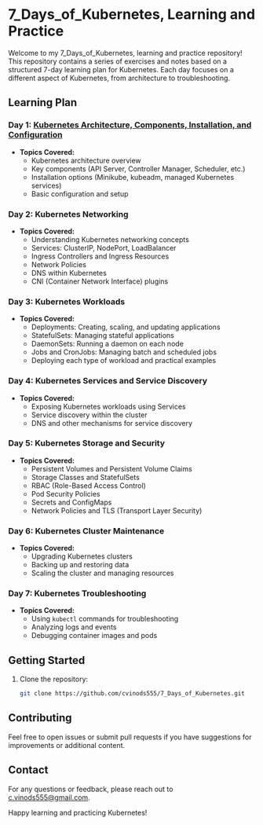 # 7_Days_of_Kubernetes, Learning and Practice

Welcome to my 7_Days_of_Kubernetes, learning and practice repository! This repository contains a series of exercises and notes based on a structured 7-day learning plan for Kubernetes. Each day focuses on a different aspect of Kubernetes, from architecture to troubleshooting.

## Learning Plan

### Day 1: [Kubernetes Architecture, Components, Installation, and Configuration](https://github.com/cvinods555/kubestarter/blob/main/kubernetes_architecture.md)
- **Topics Covered:**
  - Kubernetes architecture overview
  - Key components (API Server, Controller Manager, Scheduler, etc.)
  - Installation options (Minikube, kubeadm, managed Kubernetes services)
  - Basic configuration and setup

### Day 2: Kubernetes Networking
- **Topics Covered:**
  - Understanding Kubernetes networking concepts
  - Services: ClusterIP, NodePort, LoadBalancer
  - Ingress Controllers and Ingress Resources
  - Network Policies
  - DNS within Kubernetes
  - CNI (Container Network Interface) plugins

### Day 3: Kubernetes Workloads
- **Topics Covered:**
  - Deployments: Creating, scaling, and updating applications
  - StatefulSets: Managing stateful applications
  - DaemonSets: Running a daemon on each node
  - Jobs and CronJobs: Managing batch and scheduled jobs
  - Deploying each type of workload and practical examples

### Day 4: Kubernetes Services and Service Discovery
- **Topics Covered:**
  - Exposing Kubernetes workloads using Services
  - Service discovery within the cluster
  - DNS and other mechanisms for service discovery

### Day 5: Kubernetes Storage and Security
- **Topics Covered:**
  - Persistent Volumes and Persistent Volume Claims
  - Storage Classes and StatefulSets
  - RBAC (Role-Based Access Control)
  - Pod Security Policies
  - Secrets and ConfigMaps
  - Network Policies and TLS (Transport Layer Security)

### Day 6: Kubernetes Cluster Maintenance
- **Topics Covered:**
  - Upgrading Kubernetes clusters
  - Backing up and restoring data
  - Scaling the cluster and managing resources

### Day 7: Kubernetes Troubleshooting
- **Topics Covered:**
  - Using `kubectl` commands for troubleshooting
  - Analyzing logs and events
  - Debugging container images and pods

## Getting Started

1. Clone the repository:
   ```bash
   git clone https://github.com/cvinods555/7_Days_of_Kubernetes.git


## Contributing

Feel free to open issues or submit pull requests if you have suggestions for improvements or additional content.


## Contact

For any questions or feedback, please reach out to [c.vinods555@gmail.com](mailto:c.vinods555@gmail.com).

Happy learning and practicing Kubernetes!

